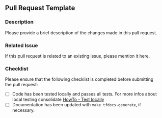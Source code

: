 ## Pull Request Template

### Description

Please provide a brief description of the changes made in this pull request.

### Related Issue

If this pull request is related to an existing issue, please mention it here.

### Checklist

Please ensure that the following checklist is completed before submitting the pull request:

- [ ] Code has been tested locally and passes all tests. For more infos about local testing consolidate [HowTo - Test locally](/docs/guides/howto-runintegrationtests.md)
- [ ] Documentation has been updated with `make tfdocs-generate`, if necessary.
